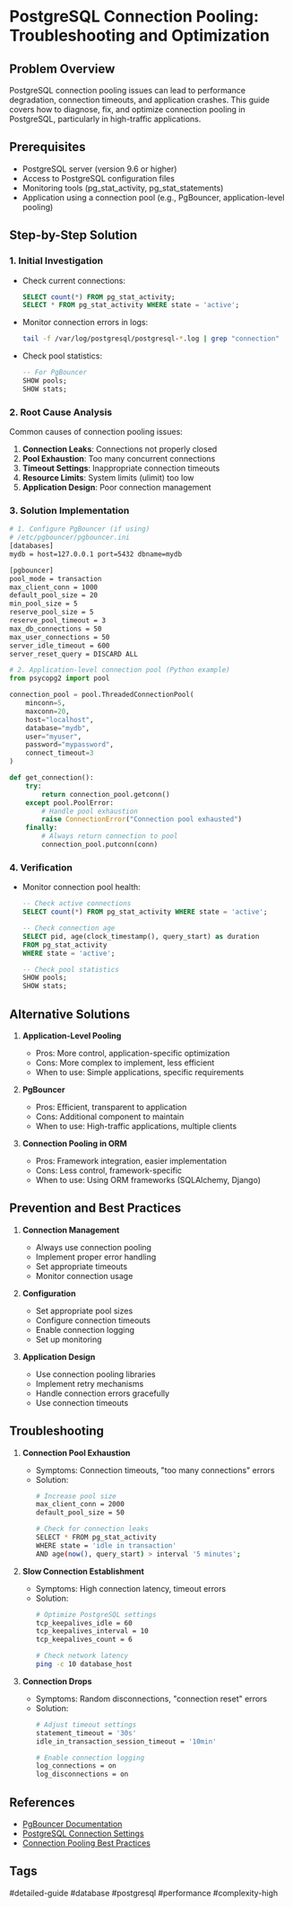 # PostgreSQL Connection Pooling: Troubleshooting and Optimization

## Problem Overview
PostgreSQL connection pooling issues can lead to performance degradation, connection timeouts, and application crashes. This guide covers how to diagnose, fix, and optimize connection pooling in PostgreSQL, particularly in high-traffic applications.

## Prerequisites
- PostgreSQL server (version 9.6 or higher)
- Access to PostgreSQL configuration files
- Monitoring tools (pg_stat_activity, pg_stat_statements)
- Application using a connection pool (e.g., PgBouncer, application-level pooling)

## Step-by-Step Solution

### 1. Initial Investigation
- Check current connections:
  ```sql
  SELECT count(*) FROM pg_stat_activity;
  SELECT * FROM pg_stat_activity WHERE state = 'active';
  ```
- Monitor connection errors in logs:
  ```bash
  tail -f /var/log/postgresql/postgresql-*.log | grep "connection"
  ```
- Check pool statistics:
  ```sql
  -- For PgBouncer
  SHOW pools;
  SHOW stats;
  ```

### 2. Root Cause Analysis
Common causes of connection pooling issues:
1. **Connection Leaks**: Connections not properly closed
2. **Pool Exhaustion**: Too many concurrent connections
3. **Timeout Settings**: Inappropriate connection timeouts
4. **Resource Limits**: System limits (ulimit) too low
5. **Application Design**: Poor connection management

### 3. Solution Implementation
```bash
# 1. Configure PgBouncer (if using)
# /etc/pgbouncer/pgbouncer.ini
[databases]
mydb = host=127.0.0.1 port=5432 dbname=mydb

[pgbouncer]
pool_mode = transaction
max_client_conn = 1000
default_pool_size = 20
min_pool_size = 5
reserve_pool_size = 5
reserve_pool_timeout = 3
max_db_connections = 50
max_user_connections = 50
server_idle_timeout = 600
server_reset_query = DISCARD ALL
```

```python
# 2. Application-level connection pool (Python example)
from psycopg2 import pool

connection_pool = pool.ThreadedConnectionPool(
    minconn=5,
    maxconn=20,
    host="localhost",
    database="mydb",
    user="myuser",
    password="mypassword",
    connect_timeout=3
)

def get_connection():
    try:
        return connection_pool.getconn()
    except pool.PoolError:
        # Handle pool exhaustion
        raise ConnectionError("Connection pool exhausted")
    finally:
        # Always return connection to pool
        connection_pool.putconn(conn)
```

### 4. Verification
- Monitor connection pool health:
  ```sql
  -- Check active connections
  SELECT count(*) FROM pg_stat_activity WHERE state = 'active';
  
  -- Check connection age
  SELECT pid, age(clock_timestamp(), query_start) as duration
  FROM pg_stat_activity
  WHERE state = 'active';
  
  -- Check pool statistics
  SHOW pools;
  SHOW stats;
  ```

## Alternative Solutions
1. **Application-Level Pooling**
   - Pros: More control, application-specific optimization
   - Cons: More complex to implement, less efficient
   - When to use: Simple applications, specific requirements

2. **PgBouncer**
   - Pros: Efficient, transparent to application
   - Cons: Additional component to maintain
   - When to use: High-traffic applications, multiple clients

3. **Connection Pooling in ORM**
   - Pros: Framework integration, easier implementation
   - Cons: Less control, framework-specific
   - When to use: Using ORM frameworks (SQLAlchemy, Django)

## Prevention and Best Practices
1. **Connection Management**
   - Always use connection pooling
   - Implement proper error handling
   - Set appropriate timeouts
   - Monitor connection usage

2. **Configuration**
   - Set appropriate pool sizes
   - Configure connection timeouts
   - Enable connection logging
   - Set up monitoring

3. **Application Design**
   - Use connection pooling libraries
   - Implement retry mechanisms
   - Handle connection errors gracefully
   - Use connection timeouts

## Troubleshooting
1. **Connection Pool Exhaustion**
   - Symptoms: Connection timeouts, "too many connections" errors
   - Solution:
     ```bash
     # Increase pool size
     max_client_conn = 2000
     default_pool_size = 50
     
     # Check for connection leaks
     SELECT * FROM pg_stat_activity 
     WHERE state = 'idle in transaction' 
     AND age(now(), query_start) > interval '5 minutes';
     ```

2. **Slow Connection Establishment**
   - Symptoms: High connection latency, timeout errors
   - Solution:
     ```bash
     # Optimize PostgreSQL settings
     tcp_keepalives_idle = 60
     tcp_keepalives_interval = 10
     tcp_keepalives_count = 6
     
     # Check network latency
     ping -c 10 database_host
     ```

3. **Connection Drops**
   - Symptoms: Random disconnections, "connection reset" errors
   - Solution:
     ```bash
     # Adjust timeout settings
     statement_timeout = '30s'
     idle_in_transaction_session_timeout = '10min'
     
     # Enable connection logging
     log_connections = on
     log_disconnections = on
     ```

## References
- [PgBouncer Documentation](https://www.pgbouncer.org/usage.html)
- [PostgreSQL Connection Settings](https://www.postgresql.org/docs/current/runtime-config-connection.html)
- [Connection Pooling Best Practices](https://www.postgresql.org/docs/current/pooling.html)

## Tags
#detailed-guide #database #postgresql #performance #complexity-high 